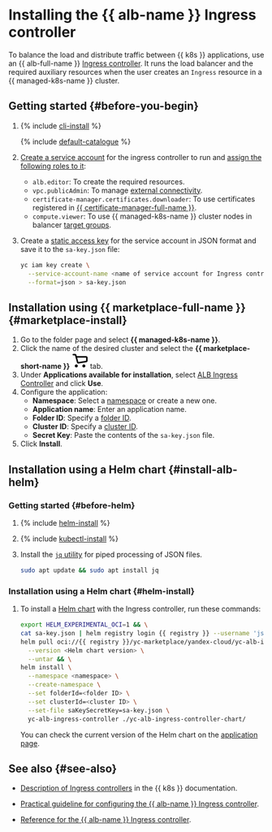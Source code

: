 # Installing the {{ alb-name }} Ingress controller

To balance the load and distribute traffic between {{ k8s }} applications, use an {{ alb-full-name }} [Ingress controller](../../application-load-balancer/tools/k8s-ingress-controller/index.md). It runs the load balancer and the required auxiliary resources when the user creates an `Ingress` resource in a {{ managed-k8s-name }} cluster.

## Getting started {#before-you-begin}

1. {% include [cli-install](../cli-install.md) %}

   {% include [default-catalogue](../default-catalogue.md) %}

1. [Create a service account](../../iam/operations/sa/create.md) for the ingress controller to run and [assign the following roles to it](../../iam/operations/sa/assign-role-for-sa.md):
   * `alb.editor`: To create the required resources.
   * `vpc.publicAdmin`: To manage [external connectivity](../../vpc/security/index.md#roles-list).
   * `certificate-manager.certificates.downloader`: To use certificates registered in [{{ certificate-manager-full-name }}](../../certificate-manager/).
   * `compute.viewer`: To use {{ managed-k8s-name }} cluster nodes in balancer [target groups](../../application-load-balancer/concepts/target-group.md).
1. Create a [static access key](../../iam/operations/sa/create-access-key.md) for the service account in JSON format and save it to the `sa-key.json` file:

   ```bash
   yc iam key create \
     --service-account-name <name of service account for Ingress controller> \
     --format=json > sa-key.json
   ```


## Installation using {{ marketplace-full-name }} {#marketplace-install}

1. Go to the folder page and select **{{ managed-k8s-name }}**.
1. Click the name of the desired cluster and select the **{{ marketplace-short-name }}** ![Marketplace](../../_assets/marketplace.svg) tab.
1. Under **Applications available for installation**, select [ALB Ingress Controller](/marketplace/products/yc/alb-ingress-controller) and click **Use**.
1. Configure the application:
   * **Namespace**: Select a [namespace](../../managed-kubernetes/concepts/index.md#namespace) or create a new one.
   * **Application name**: Enter an application name.
   * **Folder ID**: Specify a [folder ID](../../resource-manager/operations/folder/get-id.md).
   * **Cluster ID**: Specify a [cluster ID](../../managed-kubernetes/operations/kubernetes-cluster/kubernetes-cluster-list.md).
   * **Secret Key**: Paste the contents of the `sa-key.json` file.
1. Click **Install**.


## Installation using a Helm chart {#install-alb-helm}

### Getting started {#before-helm}

1. {% include [helm-install](helm-install.md) %}

1. {% include [kubectl-install](kubectl-install.md) %}

1. Install the [`jq` utility](https://stedolan.github.io/jq/) for piped processing of JSON files.

   ```bash
   sudo apt update && sudo apt install jq
   ```

### Installation using a Helm chart {#helm-install}

1. To install a [Helm chart](https://helm.sh/docs/topics/charts/) with the Ingress controller, run these commands:

   
   ```bash
   export HELM_EXPERIMENTAL_OCI=1 && \
   cat sa-key.json | helm registry login {{ registry }} --username 'json_key' --password-stdin && \
   helm pull oci://{{ registry }}/yc-marketplace/yandex-cloud/yc-alb-ingress/yc-alb-ingress-controller-chart \
     --version <Helm chart version> \
     --untar && \
   helm install \
     --namespace <namespace> \
     --create-namespace \
     --set folderId=<folder ID> \
     --set clusterId=<cluster ID> \
     --set-file saKeySecretKey=sa-key.json \
     yc-alb-ingress-controller ./yc-alb-ingress-controller-chart/
   ```

   You can check the current version of the Helm chart on the [application page](/marketplace/products/yc/alb-ingress-controller#docker-images).



## See also {#see-also}

* [Description of Ingress controllers](https://kubernetes.io/docs/concepts/services-networking/ingress-controllers/) in the {{ k8s }} documentation.


* [Practical guideline for configuring the {{ alb-name }} Ingress controller](../../managed-kubernetes/tutorials/alb-ingress-controller.md).


* [Reference for the {{ alb-name }} Ingress controller](../../application-load-balancer/k8s-ref/index.md).